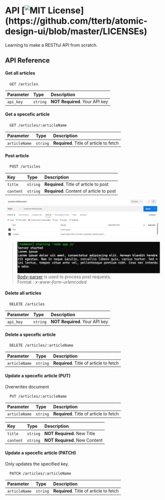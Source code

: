# API  [![MIT License](https://img.shields.io/apm/l/atomic-design-ui.svg?)](https://github.com/tterb/atomic-design-ui/blob/master/LICENSEs)
Learning to make a RESTful API from scratch.


## API Reference

#### Get all articles

```http
  GET /articles
```

| Parameter | Type     | Description                |
| :-------- | :------- | :------------------------- |
| `api_key` | `string` | **NOT Required**. Your API key |

#### Get a specefic article

```http
  GET /articles/:articleName
```

| Parameter | Type     | Description                       |
| :-------- | :------- | :-------------------------------- |
| `articleName`      | `string` | **Required**. Title of article to fetch |


#### Post article

```http
  POST /articles
```

| Key | Type     | Description                       |
| :-------- | :------- | :-------------------------------- |
| `title`      | `string` | **Required**. Title of article to post |
| `content`      | `string` | **Required**. Content of article to post |

![POST](https://raw.githubusercontent.com/D3N2-A/API/main/post.jpg)
>![POst](https://raw.githubusercontent.com/D3N2-A/API/main/req.jpg)
[Body-parser](https://www.npmjs.com/package/body-parser) is used to process post requests.  
Format : *x-www-form-urlencoded*


#### Delete all articles

```http
  DELETE /articles
```

| Parameter | Type     | Description                |
| :-------- | :------- | :------------------------- |
| `api_key` | `string` | **NOT Required**. Your API key |

#### Delete a specefic article

```http
  DELETE /articles/:articleName
```

| Parameter | Type     | Description                       |
| :-------- | :------- | :-------------------------------- |
| `articleName`      | `string` | **Required**. Title of article to fetch |

#### Update a specefic article (PUT)
Overwrites document
```http
  PUT /articles/:articleName
```
  | Parameter | Type     | Description                       |
| :-------- | :------- | :-------------------------------- |
| `articleName`      | `string` | **Required**. Title of article to fetch |

| Key | Type     | Description                       |
| :-------- | :------- | :-------------------------------- |
| `title`      | `string` | **NOT Required**. New Title |
| `content`      | `string` | **NOT Required**. New Content |

#### Update a specefic article (PATCH)
Only updates the specified key.
```http
  PATCH /articles/:articleName
```
  | Parameter | Type     | Description                       |
| :-------- | :------- | :-------------------------------- |
| `articleName`      | `string` | **Required**. Title of article to fetch |
